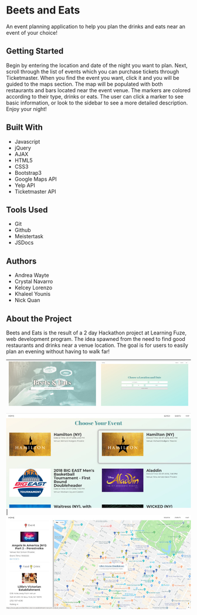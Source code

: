 # Beets and Eats

An event planning application to help you plan the drinks and eats near an event of your choice! 

## Getting Started

Begin by entering the location and date of the night you want to plan. Next, scroll through the list of events which you can purchase tickets through Ticketmaster. When you find the event you want, click it and you will be guided to the maps section. The map will be populated with both restaurants and bars located near the event venue. The markers are colored according to their type, drinks or eats. The user can click a marker to see basic information, or look to the sidebar to see a more detailed description. Enjoy your night!


## Built With

* Javascript
* jQuery
* AJAX
* HTML5
* CSS3
* Bootstrap3
* Google Maps API
* Yelp API
* Ticketmaster API

## Tools Used

* Git
* Github
* Meistertask
* JSDocs

## Authors

* Andrea Wayte
* Crystal Navarro
* Kelcey Lorenzo
* Khaleel Younis
* Nick Quan

## About the Project

Beets and Eats is the result of a 2 day Hackathon project at Learning Fuze, web development program. The idea spawned from the need to find good restaurants and drinks near a venue location. The goal is for users to easily plan an evening without having to walk far!


![Landing Page](images/landingpage.jpg) | ![Search for Events](images/searchpage.jpg)
:-------------------------:|:-------------------------:

![Listings Page](images/listings.jpg) | ![Map Page](images/map.jpg)



